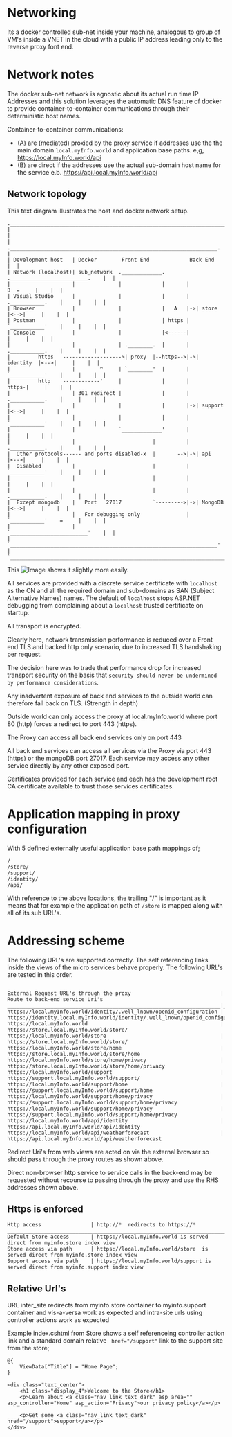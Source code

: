# Networking

Its a docker controlled sub-net inside your machine, analogous to group of VM's inside a VNET in the cloud with a public IP address leading only to the reverse proxy font end.

# Network notes

The docker sub-net network is agnostic about its actual run time IP Addresses and this 
solution leverages the automatic DNS feature of docker to provide 
container-to-container communications through their deterministic host names.

Container-to-container communications:
* (A) are (mediated) proxied by the proxy service if addresses use the the main domain  ```local.myInfo.world``` and application base paths. e,g, https://local.myInfo.world/api
* (B) are direct if the addresses use the actual sub-domain host name for the service e.b. https://api.local.myInfo.world/api


## Network topology

This text diagram illustrates the host and docker network setup.

```
.___________________________________________________________________________________________.
|                                                                                           |
|                    .___________________________________________________________________.  |
| Development host   | Docker        Front End             Back End                      |  |
| Network (localhost)| sub_network  ._____________.       ._________________________.    |  |
|                    |              |             |       |                B  =     |    |  |
| Visual Studio      |              |             |       |  .___________.    |     |    |  |
| Browser            |              |             |   A   |->| store     |<-->|     |    |  |
| Postman            |              |             | https |  `___________'    |     |    |  |
| Console            |              |             |<------|                   |     |    |  |
|                    |              | .________.  |       |  .___________.    |     |    |  |
|         https   ------------------->| proxy  |--https-->|->| identity  |<-->|     |    |  |
|                    |        ^     | `________'  |       |  `___________'    |     |    |  |
|         http    ------------'     |             |       |             https-|     |    |  |
|                    | 301 redirect |             |       |  .___________.    |     |    |  |
|                    |              |             |       |->| support   |<-->|     |    |  |
|                    |              |             |       |  `___________'    |     |    |  |
|                    |              `_____________'       |                   |     |    |  |
|                    |                         |          |  .___________.    |     |    |  |
|  Other protocols------ and ports disabled-x  |       -->|->| api       |<-->|     |    |  |
|  Disabled          |                         |          |  `___________'    |     |    |  |
|                    |                         |          |                   |     |    |  |
|                    |                         |          |  .___________.    |     |    |  |
|  Except mongodb    |   Port   27017          `--------->|->| MongoDB   |<-->|     |    |  |
|                    |   For debugging only               |  `___________'    =     |    |  |
|                    |                                    `_________________________'    |  |
|                    `___________________________________________________________________'  |
`___________________________________________________________________________________________'
```

This ![Image](Documentation/Network.jpg) shows it slightly more easily.


All services are provided with a discrete service certificate with ```localhost```  as the CN  and all the required domain and sub-domains as SAN (Subject Alternative Names) names. The default of ```localhost``` stops ASP.NET debugging from complaining about a ``localhost`` trusted certificate on startup.

All transport is encrypted. 

Clearly here, network transmission performance is reduced over a Front end TLS and backed http only scenario, due to increased TLS handshaking per request.

The decision here was to trade that performance drop for increased transport security on the basis that ```security should never be undermined by performance considerations```.

Any inadvertent exposure of back end services to the outside world can therefore fall back on TLS. (Strength in depth)

Outside world can only access the proxy at local.myInfo.world where port 80 (http) forces a redirect to port 443 (https).

The Proxy can access all back end services only on port 443

All back end services can access all services via the Proxy via port 443 (https) or the mongoDB port 27017. Each service may access any other service directly by any other exposed port. 

Certificates provided for each service and each has the development root CA certificate available to trust those services certificates.

# Application mapping in proxy configuration

With 5 defined externally useful application base path mappings of;

```
/
/store/
/support/
/identity/
/api/
```

With reference to  the above locations, the trailing "/" is important as it means that 
for example the application path of ```/store``` is mapped along with all of its sub URL's.


# Addressing scheme 
The following URL's are supported correctly. 
The self referencing links inside the views of the micro services behave properly.
The following URL's are tested in this order.

```

External Request URL's through the proxy                             | Route to back-end service Uri's
_____________________________________________________________________|________________________________________________________________________
https://local.myInfo.world/identity/.well_lnown/openid_configuration | https://identity.local.myInfo.world/identity/.well_lnown/openid_configuration
https://local.myInfo.world                                           | https://store.local.myInfo.world/store/
https://local.myInfo.world/store                                     | https://store.local.myInfo.world/store/
https://local.myInfo.world/store/home                                | https://store.local.myInfo.world/store/home
https://local.myInfo.world/store/home/privacy                        | https://store.local.myInfo.world/store/home/privacy
https://local.myInfo.world/support                                   | https://support.local.myInfo.world/support/
https://local.myInfo.world/support/home                              | https://support.local.myInfo.world/support/home
https://local.myInfo.world/support/home/privacy                      | https://support.local.myInfo.world/support/home/privacy
https://local.myInfo.world/support/home/privacy                      | https://support.local.myInfo.world/support/home/privacy
https://local.myInfo.world/api/identity                              | https://api.local.myInfo.world/api/identity
https://local.myInfo.world/api/weatherforecast                       | https://api.local.myInfo.world/api/weatherforecast

```


Redirect Uri's from web views are acted on via the external browser so should pass through the proxy routes as shown above.

Direct non-browser http service to service calls in the back-end may be requested without recourse to passing through the proxy and use the RHS addresses shown above.

## Https is enforced

```
Http access                | http://*  redirects to https://*
________________________________________________________________________________________________________________
Default Store access       | https://local.myInfo.world is served direct from myinfo.store index view
Store access via path      | https://local.myInfo.world/store  is served direct from myinfo.store index view
Support access via path    | https://local.myInfo.world/support is served direct from myinfo.support index view
```

## Relative Url's

URL inter_site redirects from myinfo.store container to  myinfo.support container and vis-a-versa work as expected and intra-site urls using controller actions work as expected

Example index.cshtml from Store shows a self referenceing controller action link and a standard domain relative ``` href="/support"``` link to the support site from the store;

```
@{
    ViewData["Title"] = "Home Page";
}

<div class="text_center">
    <h1 class="display_4">Welcome to the Store</h1>
    <p>Learn about <a class="nav_link text_dark" asp_area="" asp_controller="Home" asp_action="Privacy">our privacy policy</a></p>

    <p>Get some <a class="nav_link text_dark" href="/support">support</a></p>
</div>
```

